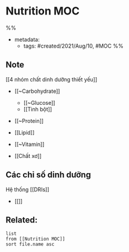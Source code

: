 # Nutrition MOC

%% 
- metadata:
	- tags: #created/2021/Aug/10, #MOC 
%%

## Note
[[4 nhóm chất dinh dưỡng thiết yếu]]
* [[~Carbohydrate]]
	* [[~Glucose]]
	* [[Tinh bột]]
* [[~Protein]]
* [[Lipid]]
* [[~Vitamin]]

* [[Chất xơ]]

## Các chỉ số dinh dưỡng
Hệ thống [[DRIs]]
- [[]]

## Related:
```dataview
list
from [[Nutrition MOC]]
sort file.name asc
```
